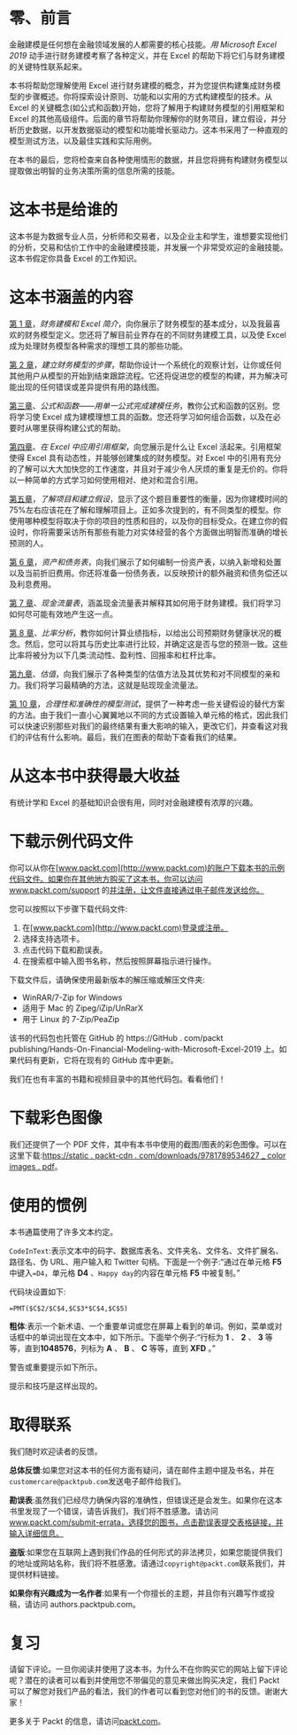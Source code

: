 # 零、前言

金融建模是任何想在金融领域发展的人都需要的核心技能。*用 Microsoft Excel 2019* 动手进行财务建模考察了各种定义，并在 Excel 的帮助下将它们与财务建模的关键特性联系起来。

本书将帮助您理解使用 Excel 进行财务建模的概念，并为您提供构建集成财务模型的步骤概述。你将探索设计原则、功能和以实用的方式构建模型的技术。从 Excel 的关键概念(如公式和函数)开始，您将了解用于构建财务模型的引用框架和 Excel 的其他高级组件。后面的章节将帮助你理解你的财务项目，建立假设，并分析历史数据，以开发数据驱动的模型和功能增长驱动力。这本书采用了一种直观的模型测试方法，以及最佳实践和实际用例。

在本书的最后，您将检查来自各种使用情形的数据，并且您将拥有构建财务模型以提取做出明智的业务决策所需的信息所需的技能。

# 这本书是给谁的

这本书是为数据专业人员，分析师和交易者，以及企业主和学生，谁想要实现他们的分析，交易和估价工作中的金融建模技能，并发展一个非常受欢迎的金融技能。这本书假定你具备 Excel 的工作知识。

# 这本书涵盖的内容

[第 1 章](01.html)，*财务建模和 Excel 简介*，向你展示了财务模型的基本成分，以及我最喜欢的财务模型定义。您还将了解目前业界存在的不同财务建模工具，以及使 Excel 成为处理财务模型各种需求的理想工具的那些功能。

[第 2 章](02.html)，*建立财务模型的步骤*，帮助你设计一个系统化的观察计划，让你或任何其他用户从模型的开始到结束跟踪流程。它还将促进您的模型的构建，并为解决可能出现的任何错误或差异提供有用的路线图。

[第三章](03.html)、*公式和函数——用单一公式完成建模任务*，教你公式和函数的区别。您将学习使 Excel 成为建模理想工具的函数。您还将学习如何组合函数，以及在必要时从哪里获得构建公式的帮助。

[第四章](04.html)、*在 Excel 中应用引用框架*，向您展示是什么让 Excel 活起来。引用框架使得 Excel 具有动态性，并能够创建集成的财务模型。对 Excel 中的引用有充分的了解可以大大加快您的工作速度，并且对于减少令人厌烦的重复是无价的。你将以一种简单的方式学习如何使用相对、绝对和混合引用。

[第五章](05.html)，*了解项目和建立假设*，显示了这个题目重要性的衡量，因为你建模时间的 75%左右应该花在了解和理解项目上。正如多次提到的，有不同类型的模型。你使用哪种模型将取决于你的项目的性质和目的，以及你的目标受众。在建立你的假设时，你将需要采访所有那些有能力对实体经营的各个方面做出明智而准确的增长预测的人。

[第 6 章](06.html)，*资产和债务表*，向我们展示了如何编制一份资产表，以纳入新增和处置以及当前折旧费用。你还将准备一份债务表，以反映预计的额外融资和债务偿还以及利息费用。

[第 7 章](06.html)、*现金流量表*，涵盖现金流量表并解释其如何用于财务建模。我们将学习如何尽可能有效地产生这一点。

[第 8 章](09.html)、*比率分析*，教你如何计算业绩指标，以给出公司预期财务健康状况的概念。然后，您可以将其与历史比率进行比较，并确定这是否与您的预测一致。这些比率将被分为以下几类:流动性、盈利性、回报率和杠杆比率。

[第九章](08.html)、*估值*，向我们展示了各种类型的估值方法及其优势和对不同模型的亲和力。我们将学习最精确的方法，这就是贴现现金流量法。

[第 10 章](10.html)，*合理性和准确性的模型测试*，提供了一种考虑一些关键假设的替代方案的方法。由于我们一直小心翼翼地以不同的方式设置输入单元格的格式，因此我们可以快速识别那些对我们的最终结果有重大影响的输入，更改它们，并查看这对我们的评估有什么影响。最后，我们在图表的帮助下查看我们的结果。

# 从这本书中获得最大收益

有统计学和 Excel 的基础知识会很有用，同时对金融建模有浓厚的兴趣。

# 下载示例代码文件

你可以从你在[www.packt.com](http://www.packt.com)的账户下载本书的示例代码文件。如果你在其他地方购买了这本书，你可以访问 www.packt.com/support 的[并注册，让文件直接通过电子邮件发送给你。](http://www.packt.com/support)

您可以按照以下步骤下载代码文件:

1.  在[www.packt.com](http://www.packt.com)登录或注册。
2.  选择支持选项卡。
3.  点击代码下载和勘误表。
4.  在搜索框中输入图书名称，然后按照屏幕指示进行操作。

下载文件后，请确保使用最新版本的解压缩或解压文件夹:

*   WinRAR/7-Zip for Windows
*   适用于 Mac 的 Zipeg/iZip/UnRarX
*   用于 Linux 的 7-Zip/PeaZip

该书的代码包也托管在 GitHub 的 https://GitHub . com/packt publishing/Hands-On-Financial-Modeling-with-Microsoft-Excel-2019 上。如果代码有更新，它将在现有的 GitHub 库中更新。

我们在也有丰富的书籍和视频目录中的其他代码包。看看他们！

# 下载彩色图像

我们还提供了一个 PDF 文件，其中有本书中使用的截图/图表的彩色图像。可以在这里下载:[https://static . packt-cdn . com/downloads/9781789534627 _ color images . pdf](https://static.packt-cdn.com/downloads/9781789534627_ColorImages.pdf)。

# 使用的惯例

本书通篇使用了许多文本约定。

`CodeInText`:表示文本中的码字、数据库表名、文件夹名、文件名、文件扩展名、路径名、伪 URL、用户输入和 Twitter 句柄。下面是一个例子:“通过在单元格 **F5** 中键入`=D4`，单元格 **D4** 、`Happy day`的内容在单元格 **F5** 中被复制。”

代码块设置如下:

```
=PMT($C$2/$C$4,$C$3*$C$4,$C$5)
```

**粗体**:表示一个新术语、一个重要单词或您在屏幕上看到的单词。例如，菜单或对话框中的单词出现在文本中，如下所示。下面举个例子:“行标为 **1** 、 **2** 、 **3** 等等，直到**1048576**，列标为 **A** 、 **B** 、 **C** 等等，直到 **XFD** 。”

警告或重要提示如下所示。

提示和技巧是这样出现的。

# 取得联系

我们随时欢迎读者的反馈。

**总体反馈**:如果您对这本书的任何方面有疑问，请在邮件主题中提及书名，并在`customercare@packtpub.com`发送电子邮件给我们。

**勘误表**:虽然我们已经尽力确保内容的准确性，但错误还是会发生。如果你在这本书里发现了一个错误，请告诉我们，我们将不胜感激。请访问 www.packt.com/submit-errata，选择您的图书，点击勘误表提交表格链接，并输入详细信息。

**盗版**:如果您在互联网上遇到我们作品的任何形式的非法拷贝，如果您能提供我们的地址或网站名称，我们将不胜感激。请通过`copyright@packt.com`联系我们，并提供材料链接。

**如果你有兴趣成为一名作者**:如果有一个你擅长的主题，并且你有兴趣写作或投稿，请访问 authors.packtpub.com。

# 复习

请留下评论。一旦你阅读并使用了这本书，为什么不在你购买它的网站上留下评论呢？潜在的读者可以看到并使用您不带偏见的意见来做出购买决定，我们 Packt 可以了解您对我们产品的看法，我们的作者可以看到您对他们的书的反馈。谢谢大家！

更多关于 Packt 的信息，请访问[packt.com](http://www.packt.com/)。